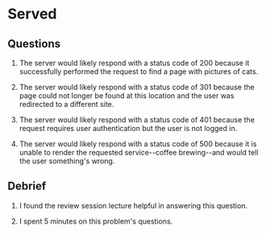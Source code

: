 # Served

## Questions

1. The server would likely respond with a status code of 200 because it successfully performed the request to find a page with pictures of cats.

2. The server would likely respond with a status code of 301 because the page could not longer be found at this location and the user was redirected to a different site.

3. The server would likely respond with a status code of 401 because the request requires user authentication but the user is not logged in.

4. The server would likely respond with a status code of 500 because it is unable to render the requested service--coffee brewing--and would tell the user something's wrong.

## Debrief

1. I found the review session lecture helpful in answering this question.

2. I spent 5 minutes on this problem's questions.
